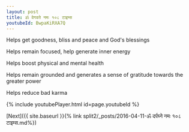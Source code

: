 ```yaml
---
layout: post
title: ॐ वेगवते नमः १०८ टाइम्स
youtubeId: BwpaKiRXA7Q
---
```

 
 
Helps get goodness, bliss and peace and God's blessings
 
Helps remain focused, help generate inner energy 
 
Helps boost physical and mental health 
 
Helps remain grounded and generates a sense of gratitude towards the greater power 
 
Helps reduce bad karma
 
 
 
 


{% include youtubePlayer.html id=page.youtubeId %}
 
[Next]({{ site.baseurl }}{% link  split2/_posts/2016-04-11-ॐ दर्पघ्ने नमः १०८ टाइम्स.md%})
 
